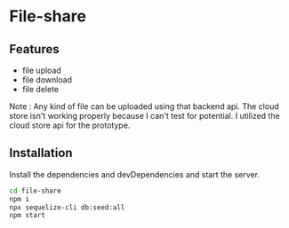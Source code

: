 # File-share
 

## Features

- file upload 
- file download
- file delete

Note : Any kind of file can be uploaded using that backend api. The cloud store isn't working properly because I can't test for potential. I utilized the cloud store api for the prototype.

## Installation

Install the dependencies and devDependencies and start the server.

```sh
cd file-share
npm i
npx sequelize-cli db:seed:all
npm start
 
